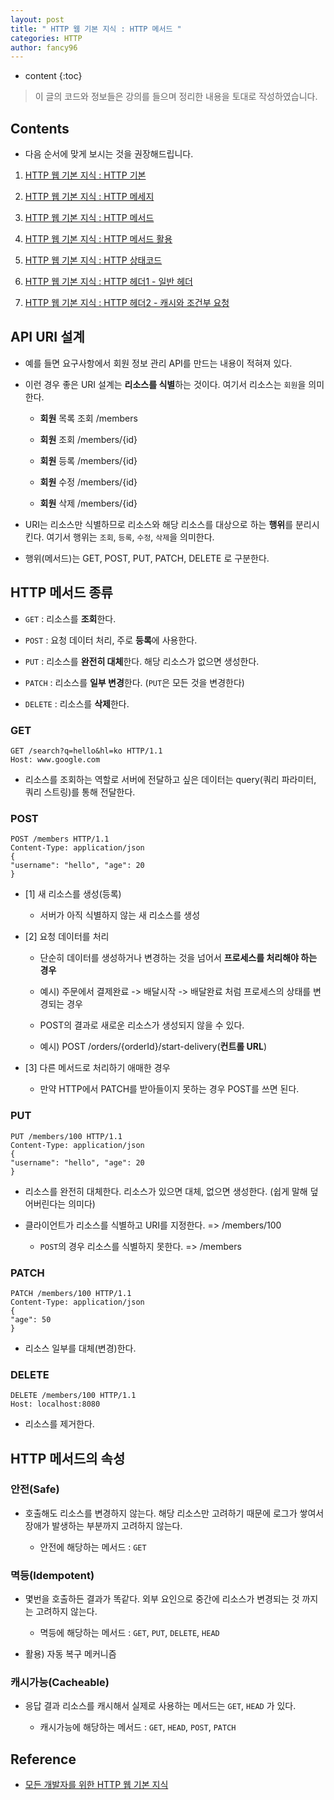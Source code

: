 ```yaml
---
layout: post
title: " HTTP 웹 기본 지식 : HTTP 메서드 "
categories: HTTP
author: fancy96
---
```

* content
{:toc}

> 이 글의 코드와 정보들은 강의를 들으며 정리한 내용을 토대로 작성하였습니다.

## Contents

* 다음 순서에 맞게 보시는 것을 권장해드립니다.

1. [HTTP 웹 기본 지식 : HTTP 기본](https://fancy96.github.io/HTTP-1-Basic/)

2. [HTTP 웹 기본 지식 : HTTP 메세지](https://fancy96.github.io/HTTP-2-Basic/)

3. [HTTP 웹 기본 지식 : HTTP 메서드](https://fancy96.github.io/HTTP-3-Method/)

4. [HTTP 웹 기본 지식 : HTTP 메서드 활용](https://fancy96.github.io/HTTP-4-Method-Application/)

5. [HTTP 웹 기본 지식 : HTTP 상태코드](https://fancy96.github.io/HTTP-5-Status-Code/)

6. [HTTP 웹 기본 지식 : HTTP 헤더1 - 일반 헤더](https://fancy96.github.io/HTTP-6-Header1/)

7. [HTTP 웹 기본 지식 : HTTP 헤더2 - 캐시와 조건부 요청](https://fancy96.github.io/HTTP-7-Header2/)

## API URI 설계

* 예를 들면 요구사항에서 회원 정보 관리 API를 만드는 내용이 적혀져 있다.

* 이런 경우 좋은 URI 설계는 **리소스를 식별**하는 것이다. 여기서 리소스는 `회원`을 의미한다. 

    * **회원** 목록 조회 /members

    * **회원** 조회 /members/{id}

    * **회원** 등록 /members/{id}

    * **회원** 수정 /members/{id}

    * **회원** 삭제 /members/{id}

* URI는 리소스만 식별하므로 리소스와 해당 리소스를 대상으로 하는 **행위**를 분리시킨다. 여기서 행위는 `조회`, `등록`, `수정`, `삭제`을 의미한다.

* 행위(메서드)는 GET, POST, PUT, PATCH, DELETE 로 구분한다.

## HTTP 메서드 종류

* `GET` : 리소스를 **조회**한다.

* `POST` : 요청 데이터 처리, 주로 **등록**에 사용한다.

* `PUT` : 리소스를 **완전히 대체**한다. 해당 리소스가 없으면 생성한다.

* `PATCH` : 리소스를 **일부 변경**한다. (`PUT`은 모든 것을 변경한다)

* `DELETE` : 리소스를 **삭제**한다.

### GET

```text
GET /search?q=hello&hl=ko HTTP/1.1 
Host: www.google.com
```

* 리소스를 조회하는 역할로 서버에 전달하고 싶은 데이터는 query(쿼리 파라미터, 쿼리 스트링)를 통해 전달한다.


### POST

```text
POST /members HTTP/1.1 
Content-Type: application/json
{
"username": "hello", "age": 20
}
```

* [1] 새 리소스를 생성(등록)

    * 서버가 아직 식별하지 않는 새 리소스를 생성

* [2] 요청 데이터를 처리

    * 단순히 데이터를 생성하거나 변경하는 것을 넘어서 **프로세스를 처리해야 하는 경우**

    * 예시) 주문에서 결제완료 -> 배달시작 -> 배달완료 처럼 프로세스의 상태를 변경되는 경우

    * POST의 결과로 새로운 리소스가 생성되지 않을 수 있다.

    * 예시) POST /orders/{orderId}/start-delivery(**컨트롤 URL**)

* [3] 다른 메서드로 처리하기 애매한 경우

    * 만약 HTTP에서 PATCH를 받아들이지 못하는 경우 POST를 쓰면 된다.


### PUT

```text
PUT /members/100 HTTP/1.1 
Content-Type: application/json
{
"username": "hello", "age": 20
}
```

* 리소스를 완전히 대체한다. 리소스가 있으면 대체, 없으면 생성한다. (쉽게 말해 덮어버린다는 의미다)

* 클라이언트가 리소스를 식별하고 URI를 지정한다. => /members/100 

    * `POST`의 경우 리소스를 식별하지 못한다. => /members

### PATCH

```text
PATCH /members/100 HTTP/1.1 
Content-Type: application/json
{
"age": 50
}
```

* 리소스 일부를 대체(변경)한다.

### DELETE

```text
DELETE /members/100 HTTP/1.1 
Host: localhost:8080
```

* 리소스를 제거한다.

## HTTP 메서드의 속성

### 안전(Safe)

* 호출해도 리소스를 변경하지 않는다. 해당 리소스만 고려하기 때문에 로그가 쌓여서 장애가 발생하는 부분까지 고려하지 않는다.

    * 안전에 해당하는 메서드 : `GET`

### 멱등(Idempotent)

* 몇번을 호출하든 결과가 똑같다. 외부 요인으로 중간에 리소스가 변경되는 것 까지는 고려하지 않는다.

    * 멱등에 해당하는 메서드 : `GET`, `PUT`, `DELETE`, `HEAD`

* 활용) 자동 복구 메커니즘

### 캐시가능(Cacheable)

* 응답 결과 리소스를 캐시해서 실제로 사용하는 메서드는 `GET`, `HEAD` 가 있다.

    * 캐시가능에 해당하는 메서드 : `GET`, `HEAD`, `POST`, `PATCH`  

## Reference

* [모든 개발자를 위한 HTTP 웹 기본 지식](https://www.inflearn.com/course/http-%EC%9B%B9-%EB%84%A4%ED%8A%B8%EC%9B%8C%ED%81%AC/dashboard)
